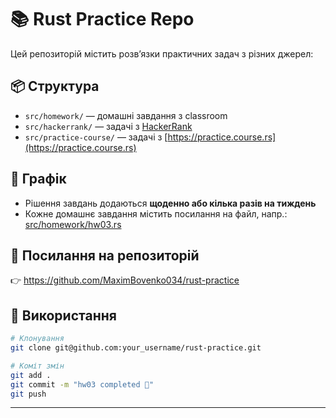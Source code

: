 # 📚 Rust Practice Repo

Цей репозиторій містить розв’язки практичних задач з різних джерел:

## 📦 Структура

- `src/homework/` — домашні завдання з classroom
- `src/hackerrank/` — задачі з [HackerRank](https://www.hackerrank.com)
- `src/practice-course/` — задачі з [https://practice.course.rs](https://practice.course.rs)

## 📅 Графік

- Рішення завдань додаються **щоденно або кілька разів на тиждень**
- Кожне домашнє завдання містить посилання на файл, напр.:
  [src/homework/hw03.rs](src/homework/hw03.rs)

## 🔗 Посилання на репозиторій

👉 https://github.com/MaximBovenko034/rust-practice

## 🔧 Використання

```bash
# Клонування
git clone git@github.com:your_username/rust-practice.git

# Коміт змін
git add .
git commit -m "hw03 completed 🚀"
git push
```

---
